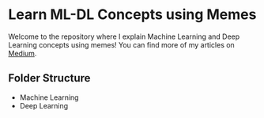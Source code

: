 
# Learn ML-DL Concepts using Memes

Welcome to the repository where I explain Machine Learning and Deep Learning concepts using memes! You can find more of my articles on [Medium](https://medium.com/@sayemuzzamansiam).

## Folder Structure
- Machine Learning
- Deep Learning
